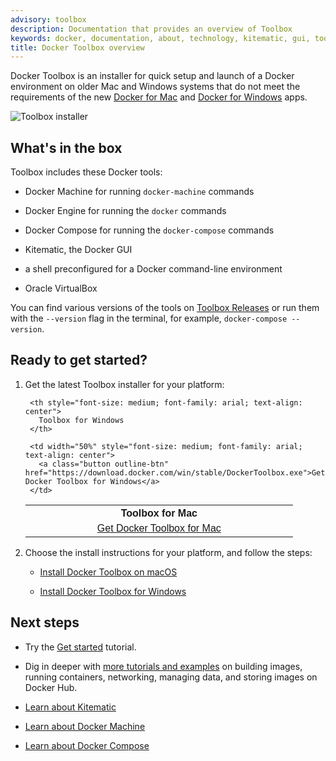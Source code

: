 ```yaml
---
advisory: toolbox
description: Documentation that provides an overview of Toolbox
keywords: docker, documentation, about, technology, kitematic, gui, toolbox
title: Docker Toolbox overview
---
```

Docker Toolbox is an installer for quick setup and launch of a Docker environment on older Mac and Windows systems that do not meet the requirements of the new [Docker for Mac](/docker-for-mac/index.md) and [Docker for Windows](/docker-for-windows/index.md) apps.

![Toolbox installer](images/toolbox-installer.png)

## What's in the box

Toolbox includes these Docker tools:

* Docker Machine for running `docker-machine` commands

* Docker Engine for running the `docker` commands

* Docker Compose for running the `docker-compose` commands

* Kitematic, the Docker GUI

* a shell preconfigured for a Docker command-line environment

* Oracle VirtualBox

You can find various versions of the tools on [Toolbox Releases](https://github.com/docker/toolbox/releases) or run them with the `--version` flag in the terminal, for example, `docker-compose --version`.

## Ready to get started?

1. Get the latest Toolbox installer for your platform:
    
    <table style="width:100%">
      <tr>
        <th style="font-size: medium; font-family: arial;  text-align: center">
          Toolbox for Mac
        </th>
        
        <th style="font-size: medium; font-family: arial; text-align: center">
          Toolbox for Windows
        </th>
      </tr>
      
      <tr valign="top">
        <td width="50%" style="font-size: medium; font-family: arial;  text-align: center">
          <a class="button outline-btn" href="https://download.docker.com/mac/stable/DockerToolbox.pkg">Get Docker Toolbox for Mac</a>
        </td>
        
        <td width="50%" style="font-size: medium; font-family: arial;  text-align: center">
          <a class="button outline-btn" href="https://download.docker.com/win/stable/DockerToolbox.exe">Get Docker Toolbox for Windows</a>
        </td>
      </tr>
    </table>

2. Choose the install instructions for your platform, and follow the steps:
    
    * [Install Docker Toolbox on macOS](toolbox_install_mac.md)
    
    * [Install Docker Toolbox for Windows](toolbox_install_windows.md)

## Next steps

* Try the [Get started](/get-started/) tutorial.

* Dig in deeper with [more tutorials and examples](/engine/tutorials/index.md) on building images, running containers, networking, managing data, and storing images on Docker Hub.

* [Learn about Kitematic](/kitematic/userguide.md)

* [Learn about Docker Machine](/machine/overview.md)

* [Learn about Docker Compose](/compose/overview.md)